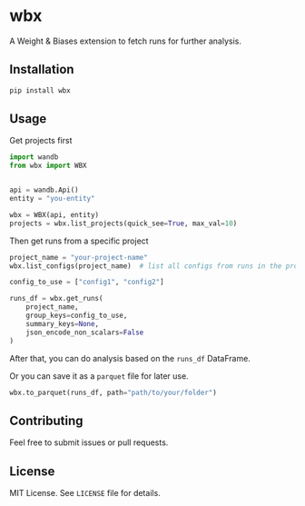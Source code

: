 # wbx

A Weight & Biases extension to fetch runs for further analysis.

## Installation

```bash
pip install wbx
```

## Usage

Get projects first

```python
import wandb
from wbx import WBX


api = wandb.Api()
entity = "you-entity"

wbx = WBX(api, entity)
projects = wbx.list_projects(quick_see=True, max_val=10)
```

Then get runs from a specific project

```python
project_name = "your-project-name"
wbx.list_configs(project_name)  # list all configs from runs in the project (for further filtering useless configs)

config_to_use = ["config1", "config2"]

runs_df = wbx.get_runs(
    project_name,
    group_keys=config_to_use,
    summary_keys=None,
    json_encode_non_scalars=False
)
```

After that, you can do analysis based on the `runs_df` DataFrame.

Or you can save it as a `parquet` file for later use.

```python
wbx.to_parquet(runs_df, path="path/to/your/folder")
```

## Contributing

Feel free to submit issues or pull requests.

## License

MIT License. See `LICENSE` file for details.
